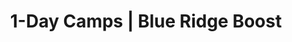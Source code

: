 ---
title: "1-Day Camps | Blue Ridge Boost"
page_title: "Blue Ridge Boost Instructors"
# meta description
description: 
draft: false
# content section
section: "1-day-camps"
---